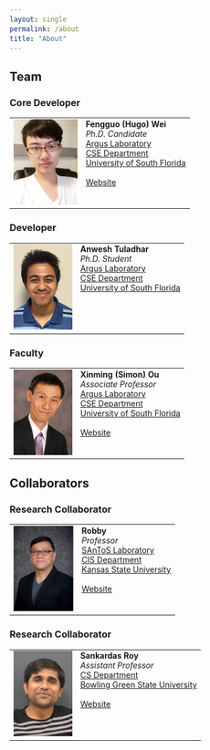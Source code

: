 ```yaml
---
layout: single
permalink: /about
title: "About"
---
```


## Team

<div class="row">
  <div class="col-md-6">
    <div class="panel panel-default">
      <div class="panel-heading">
        <h3 class="panel-title">Core Developer</h3>
      </div>
      <div class="panel-body">
        <table>
          <tbody><tr>
            <td align="center"><img src="images/people/fgwei.jpg" style="padding: 0;margin: 0;max-width: none;height: 150px;"></td>
            <td valign="top">
              <strong>Fengguo (Hugo) Wei</strong> <br>
              <em>Ph.D. Candidate</em><br>
              <a href="http://arguslab.org">Argus Laboratory</a><br>
              <a href="http://www.usf.edu/engineering/cse/">CSE Department</a><br>
              <a href="http://www.usf.edu/">University of South Florida</a><br><br>
              <a href="http://www.fengguow.com/">Website</a>
            </td>
          </tr>
        </tbody></table>
      </div>
    </div>
  </div>
  <div class="col-md-6">
    <div class="panel panel-default">
      <div class="panel-heading">
        <h3 class="panel-title">Developer</h3>
      </div>
      <div class="panel-body">
        <table>
          <tbody><tr>
            <td align="center"><img src="images/people/anwesh.jpg" style="margin: 0;max-width: none;height: 150px;"></td>
            <td valign="top">
              <strong>Anwesh Tuladhar </strong> <br>
              <em>Ph.D. Student</em><br>
              <a href="http://arguslab.org">Argus Laboratory</a><br>
              <a href="http://www.usf.edu/engineering/cse/">CSE Department</a><br>
              <a href="http://www.usf.edu/">University of South Florida</a><br><br>
            </td>
          </tr>
        </tbody></table>
      </div>
    </div>
  </div>
</div>
<div class="row">
  <div class="col-md-6">
    <div class="panel panel-default">
      <div class="panel-heading">
        <h3 class="panel-title">Faculty</h3>
      </div>
      <div class="panel-body">
        <table>
          <tbody><tr>
            <td align="center"><img src="images/people/simon.jpg" style="margin: 0;max-width: none;height: 150px;"></td>
            <td valign="top">
              <strong>Xinming (Simon) Ou</strong> <br>
              <em>Associate Professor</em><br>
              <a href="http://arguslab.org">Argus Laboratory</a><br>
              <a href="http://www.usf.edu/engineering/cse/">CSE Department</a><br>
              <a href="http://www.usf.edu/">University of South Florida</a><br><br>
              <a href="http://www.cse.usf.edu/~xou">Website</a>
            </td>
          </tr>
        </tbody></table>
      </div>
    </div>
  </div>
</div>

## Collaborators

<div class="row">
  <div class="col-md-6">
    <div class="panel panel-default">
      <div class="panel-heading">
        <h3 class="panel-title">Research Collaborator</h3>
      </div>
      <div class="panel-body">
        <table>
          <tbody><tr>
            <td align="center"><img src="images/people/robby.png" style="margin: 0;max-width: none;height: 150px;"></td>
            <td valign="top">
              <strong>Robby</strong> <br>
              <em>Professor</em><br>
              <a href="http://santoslab.org">SAnToS Laboratory</a><br>
              <a href="http://www.cis.ksu.edu">CIS Department</a><br>
              <a href="http://www.ksu.edu">Kansas State University</a><br><br>
              <a href="http://people.cis.ksu.edu/~robby">Website</a>
            </td>
          </tr>
        </tbody></table>
      </div>
    </div>
  </div>
  <div class="col-md-6">
    <div class="panel panel-default">
      <div class="panel-heading">
        <h3 class="panel-title">Research Collaborator</h3>
      </div>
      <div class="panel-body">
        <table>
          <tbody><tr>
            <td align="center"><img src="images/people/sankar.jpg" style="margin: 0;max-width: none;height: 150px;"></td>
            <td valign="top">
              <strong>Sankardas Roy</strong> <br>
              <em>Assistant Professor</em><br>
              <a href="http://www.bgsu.edu/arts-and-sciences/computer-science/">CS Department</a><br>
              <a href="http://www.bgsu.edu/">Bowling Green State University</a><br><br>
              <a href="http://www.cs.bgsu.edu/sanroy/">Website</a>
            </td>
          </tr>
        </tbody></table>
      </div>
    </div>
  </div>
</div>
